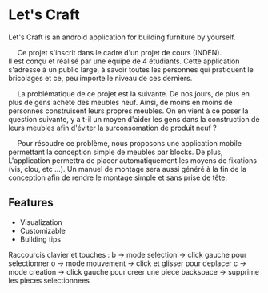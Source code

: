 # Let's Craft

Let's Craft is an android application for building furniture by yourself.

&emsp; Ce projet s'inscrit dans le cadre d'un projet de cours (INDEN).  
Il est conçu et réalisé par une équipe de 4 étudiants. Cette application s'adresse à un public large, à savoir toutes les personnes qui pratiquent le bricolages et ce, peu importe le niveau de ces derniers.  

&emsp; La problématique de ce projet est la suivante. De nos jours, de plus en plus de gens achète des meubles neuf. Ainsi, de moins en moins de personnes construisent leurs propres meubles. On en vient à ce poser la question suivante, y a t-il un moyen d'aider les gens dans la construction de leurs meubles afin d'éviter la surconsomation de produit neuf ?

&emsp; Pour résoudre ce problème, nous proposons une application mobile permettant la conception simple de meubles par blocks. De plus, L'application permettra de placer automatiquement les moyens de fixations (vis, clou, etc ...). Un manuel de montage sera aussi généré à la fin de la conception afin de rendre le montage simple et sans prise de tête.

## Features
- Visualization
- Customizable
- Building tips

Raccourcis clavier et touches :
	b -> mode selection -> click gauche pour selectionner
	o -> mode mouvement -> click et glisser pour deplacer
	c -> mode creation -> click gauche pour creer une piece
	backspace -> supprime les pieces selectionnees
